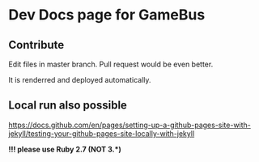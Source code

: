 # Dev Docs page for GameBus

## Contribute

Edit files in master branch.
Pull request would be even better.

It is renderred and deployed automatically.

## Local run also possible

https://docs.github.com/en/pages/setting-up-a-github-pages-site-with-jekyll/testing-your-github-pages-site-locally-with-jekyll

**!!! please use Ruby 2.7 (NOT 3.*)**